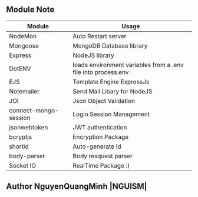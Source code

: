 ## Module Note

| Module     | Usage                                                         |
| ---------- | ------------------------------------------------------------- |
| NodeMon    | Auto Restart server                                           |
| Mongoose   | MongoDB Database library                                      |
| Express    | NodeJS library                                                |
| DotENV     | loads environment variables from a .env file into process.env |
| EJS        | Template Engine ExpressJs                                     |
| Notemailer | Send Mail Libary for NodeJS                                   |
| JOI        | Json Object Validation                                        |
| connect-mongo-session        | Login Session Management                    |
|jsonwebtoken| JWT authentication|
|bcryptjs|Encryption Package|
|shortid|Auto-generate Id|
|body-parser|Body resquest parser|
|Socket IO | RealTime Package :)|

## Author NguyenQuangMinh |NGUISM|
